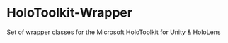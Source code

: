 # HoloToolkit-Wrapper
Set of wrapper classes for the Microsoft HoloToolkit for Unity &amp; HoloLens
